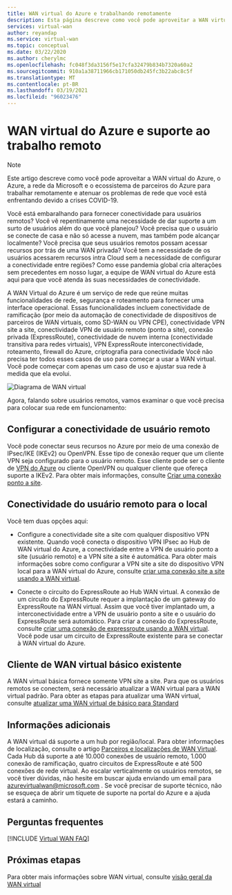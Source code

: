 ```yaml
---
title: WAN virtual do Azure e trabalhando remotamente
description: Esta página descreve como você pode aproveitar a WAN virtual do Azure para habilitar o trabalho remotamente devido ao pandemia COVID-19.
services: virtual-wan
author: reyandap
ms.service: virtual-wan
ms.topic: conceptual
ms.date: 03/22/2020
ms.author: cherylmc
ms.openlocfilehash: fc048f3da3156f5e17cfa32479b834b7320a60a2
ms.sourcegitcommit: 910a1a38711966cb171050db245fc3b22abc8c5f
ms.translationtype: MT
ms.contentlocale: pt-BR
ms.lasthandoff: 03/19/2021
ms.locfileid: "96023476"
---
```

# <a name="azure-virtual-wan-and-supporting-remote-work"></a>WAN virtual do Azure e suporte ao trabalho remoto

>[!NOTE]
>Este artigo descreve como você pode aproveitar a WAN virtual do Azure, o Azure, a rede da Microsoft e o ecossistema de parceiros do Azure para trabalhar remotamente e atenuar os problemas de rede que você está enfrentando devido a crises COVID-19.
>

Você está embaralhando para fornecer conectividade para usuários remotos?
Você vê repentinamente uma necessidade de dar suporte a um surto de usuários além do que você planejou?
Você precisa que o usuário se conecte de casa e não só acesse a nuvem, mas também pode alcançar localmente?
Você precisa que seus usuários remotos possam acessar recursos por trás de uma WAN privada?
Você tem a necessidade de os usuários acessarem recursos intra Cloud sem a necessidade de configurar a conectividade entre regiões?
Como esse pandemia global cria alterações sem precedentes em nosso lugar, a equipe de WAN virtual do Azure está aqui para que você atenda às suas necessidades de conectividade.

A WAN Virtual do Azure é um serviço de rede que reúne muitas funcionalidades de rede, segurança e roteamento para fornecer uma interface operacional. Essas funcionalidades incluem conectividade de ramificação (por meio da automação de conectividade de dispositivos de parceiros de WAN virtuais, como SD-WAN ou VPN CPE), conectividade VPN site a site, conectividade VPN de usuário remoto (ponto a site), conexão privada (ExpressRoute), conectividade de nuvem interna (conectividade transitiva para redes virtuais), VPN ExpressRoute interconectividade, roteamento, firewall do Azure, criptografia para conectividade Você não precisa ter todos esses casos de uso para começar a usar a WAN virtual. Você pode começar com apenas um caso de uso e ajustar sua rede à medida que ela evolui.

![Diagrama de WAN virtual](./media/virtual-wan-about/virtualwan1.png)

Agora, falando sobre usuários remotos, vamos examinar o que você precisa para colocar sua rede em funcionamento:

## <a name="set-up-remote-user-connectivity"></a><a name="connectivity"></a>Configurar a conectividade de usuário remoto

Você pode conectar seus recursos no Azure por meio de uma conexão de IPsec/IKE (IKEv2) ou OpenVPN. Esse tipo de conexão requer que um cliente VPN seja configurado para o usuário remoto. Esse cliente pode ser o cliente de [VPN do Azure](https://go.microsoft.com/fwlink/?linkid=2117554) ou cliente OpenVPN ou qualquer cliente que ofereça suporte a IKEv2. Para obter mais informações, consulte [Criar uma conexão ponto a site](virtual-wan-point-to-site-portal.md).

## <a name="connectivity-from-the-remote-user-to-on-premises"></a><a name="remote user connectivity"></a>Conectividade do usuário remoto para o local

Você tem duas opções aqui:

* Configure a conectividade site a site com qualquer dispositivo VPN existente. Quando você conecta o dispositivo VPN IPsec ao Hub de WAN virtual do Azure, a conectividade entre a VPN de usuário ponto a site (usuário remoto) e a VPN site a site é automática. Para obter mais informações sobre como configurar a VPN site a site do dispositivo VPN local para a WAN virtual do Azure, consulte [criar uma conexão site a site usando a WAN virtual](virtual-wan-site-to-site-portal.md).

* Conecte o circuito do ExpressRoute ao Hub WAN virtual. A conexão de um circuito do ExpressRoute requer a implantação de um gateway do ExpressRoute na WAN virtual. Assim que você tiver implantado um, a interconectividade entre a VPN de usuário ponto a site e o usuário do ExpressRoute será automático. Para criar a conexão do ExpressRoute, consulte [criar uma conexão de expressroute usando a WAN virtual](virtual-wan-expressroute-portal.md). Você pode usar um circuito de ExpressRoute existente para se conectar à WAN virtual do Azure.

## <a name="existing-basic-virtual-wan-customer"></a><a name="basic vWAN"></a>Cliente de WAN virtual básico existente

A WAN virtual básica fornece somente VPN site a site. Para que os usuários remotos se conectem, será necessário atualizar a WAN virtual para a WAN virtual padrão. Para obter as etapas para atualizar uma WAN virtual, consulte [atualizar uma WAN virtual de básico para Standard](upgrade-virtual-wan.md)

## <a name="additional-information"></a><a name="other considerations"></a>Informações adicionais

A WAN virtual dá suporte a um hub por região/local. Para obter informações de localização, consulte o artigo [Parceiros e localizações de WAN Virtual](virtual-wan-locations-partners.md). Cada Hub dá suporte a até 10.000 conexões de usuário remoto, 1.000 conexão de ramificação, quatro circuitos de ExpressRoute e até 500 conexões de rede virtual. Ao escalar verticalmente os usuários remotos, se você tiver dúvidas, não hesite em buscar ajuda enviando um email para azurevirtualwan@microsoft.com . Se você precisar de suporte técnico, não se esqueça de abrir um tíquete de suporte na portal do Azure e a ajuda estará a caminho.

## <a name="faq"></a><a name="faq"></a>Perguntas frequentes

[!INCLUDE [Virtual WAN FAQ](../../includes/virtual-wan-faq-include.md)]

## <a name="next-steps"></a>Próximas etapas

Para obter mais informações sobre WAN virtual, consulte [visão geral da WAN virtual](virtual-wan-about.md)